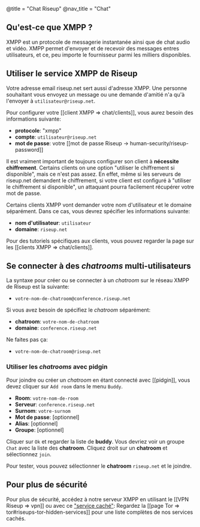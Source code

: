 @title = "Chat Riseup"
@nav_title = "Chat"

## Qu'est-ce que XMPP ?

XMPP est un protocole de messagerie instantanée ainsi que de chat audio et vidéo. XMPP permet d'envoyer et de recevoir des messages entres utilisateurs, et ce, peu importe le fournisseur parmi les milliers disponibles.

## Utiliser le service XMPP de Riseup

Votre adresse email riseup.net sert aussi d'adresse XMPP. Une personne souhaitant vous envoyez un message ou une demande d'amitié n'a qu'à l'envoyer à `utilisateur@riseup.net`.

Pour configurer votre [[client XMPP => chat/clients]], vous aurez besoin des informations suivante:

- **protocole**: "xmpp"
- **compte**: `utilisateur@riseup.net`
- **mot de passe**: votre [[mot de passe Riseup -> human-security/riseup-password]]

Il est vraiment important de toujours configurer son client à **nécessite chiffrement**. Certains clients on une option "utiliser le chiffrement si disponible", mais ce n'est pas assez. En effet, même si les serveurs de riseup.net demandent le chiffrement, si votre client est configuré à "utiliser le chiffrement si disponible", un attaquant pourra facilement récupérer votre mot de passe.

Certains clients XMPP vont demander votre nom d'utilisateur et le domaine séparément. Dans ce cas, vous devrez spécifier les informations suivante:

- **nom d'utilisateur**: `utilisateur`
- **domaine**: `riseup.net`

Pour des tutoriels spécifiques aux clients, vous pouvez regarder la page sur les [[clients XMPP => chat/clients]].

## Se connecter à des _chatrooms_ multi-utilisateurs

La syntaxe pour créer ou se connecter à un _chatroom_ sur le réseau XMPP de Riseup est la suivante:

- `votre-nom-de-chatroom@conference.riseup.net`

Si vous avez besoin de spécifiez le _chatroom_ séparément:

- **chatroom**: `votre-nom-de-chatroom`
- **domaine**: `conference.riseup.net`

Ne faites pas ça:

- `votre-nom-de-chatroom@riseup.net`

### Utiliser les _chatrooms_ avec pidgin

Pour joindre ou créer un _chatroom_ en étant connecté avec [[pidgin]], vous devez cliquer sur `Add room` dans le menu `Buddy`.

- **Room**: `votre-nom-de-room`
- **Serveur**: `conference.riseup.net`
- **Surnom**: `votre-surnom`
- **Mot de passe**: [optionnel]
- **Alias**: [optionnel]
- **Groupe**: [optionnel]

Cliquer sur `Ok` et regarder la liste de **buddy**. Vous devriez voir un groupe `Chat` avec la liste des **chatroom**.
Cliquez droit sur un **chatroom** et sélectionnez `join`.

Pour tester, vous pouvez sélectionner le **chatroom** `riseup.net` et le joindre.

## Pour plus de sécurité

Pour plus de sécurité, accédez à notre serveur XMPP en utilisant le [[VPN Riseup => vpn]] ou avec ce ["service caché"](https://www.torproject.org/docs/hidden-services.html.en): Regardez la [[page Tor => tor#riseups-tor-hidden-services]] pour une liste complètes de nos services cachés.

